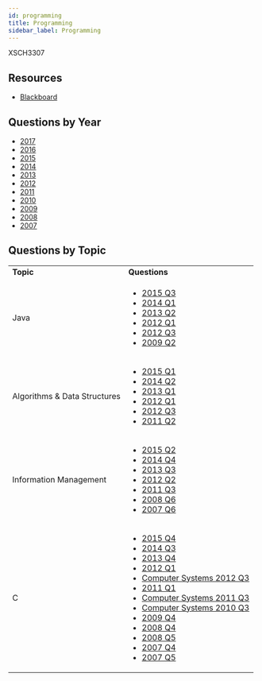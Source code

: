 ```yaml
---
id: programming
title: Programming
sidebar_label: Programming
---
```


XSCH3307

## Resources

* [Blackboard](https://mymodule.tcd.ie/)

## Questions by Year

* [2017]()
* [2016]()
* [2015]()
* [2014]()
* [2013]()
* [2012]()
* [2011]()
* [2010]()
* [2009]()
* [2008]()
* [2007]()

## Questions by Topic
<table class="examQuestions" width="700px">
    <tr>
        <td><strong>Topic</strong></td>
        <td><strong>Questions</strong></td>
    </tr>
    <tr>
        <td>Java</td>
        <td>
            <ul class="questions">
        <li><a href="https://www.tcd.ie/academicregistry/exams/assets/local/schol2015/33/3307.pdf#page=7">2015 Q3</a></li>
        <li><a href="https://www.tcd.ie/academicregistry/exams/assets/local/schol2014/33/3307.pdf#page=2">2014 Q1</a></li>
        <li><a href="https://www.tcd.ie/academicregistry/exams/assets/local/schol2013/33/3307.pdf#page=2&zoom=0,0,500">2013 Q2</a></li>
        <li><a href="https://www.tcd.ie/Local/Exam_Papers/2012/30/3072.pdf#page=2">2012 Q1</a></li>
        <li><a href="https://www.tcd.ie/Local/Exam_Papers/2012/30/3072.pdf#page=5">2012 Q3</a></li>
        <li><a href="https://www.tcd.ie/Local/Exam_Papers/2009/20/2091.pdf#page=3">2009 Q2</a></li>
            </ul>
        </td>
    </tr>
    <tr>
        <td>Algorithms & Data Structures</td>
        <td>
            <ul class="questions">
        <li><a href="https://www.tcd.ie/academicregistry/exams/assets/local/schol2015/33/3307.pdf#page=2">2015 Q1</a></li>
        <li><a href="https://www.tcd.ie/academicregistry/exams/assets/local/schol2014/33/3307.pdf#page=4">2014 Q2</a></li>
        <li><a href="https://www.tcd.ie/academicregistry/exams/assets/local/schol2013/33/3307.pdf#page=2">2013 Q1</a></li>
        <li><a href="https://www.tcd.ie/Local/Exam_Papers/2012/30/3072.pdf#page=2">2012 Q1</a></li>
        <li><a href="https://www.tcd.ie/Local/Exam_Papers/2012/30/3072.pdf#page=5">2012 Q3</a></li>
        <li><a href="https://www.tcd.ie/Local/Exam_Papers/2011/30/3072.pdf#page=4">2011 Q2</a></li>
            </ul>
        </td>
    </tr>
    <tr>
        <td>Information Management</td>
        <td>
            <ul class="questions">
        <li><a href="https://www.tcd.ie/academicregistry/exams/assets/local/schol2015/33/3307.pdf#page=6">2015 Q2</a></li>
        <li><a href="https://www.tcd.ie/academicregistry/exams/assets/local/schol2014/33/3307.pdf#page=8">2014 Q4</a></li>
        <li><a href="https://www.tcd.ie/academicregistry/exams/assets/local/schol2013/33/3307.pdf#page=3">2013 Q3</a></li>
        <li><a href="https://www.tcd.ie/Local/Exam_Papers/2012/30/3072.pdf#page=3">2012 Q2</a></li>
        <li><a href="https://www.tcd.ie/Local/Exam_Papers/2011/30/3072.pdf#page=5">2011 Q3</a></li>
        <li><a href="https://www.tcd.ie/Local/Exam_Papers/2008/20/2091.pdf#page=8">2008 Q6</a></li>
        <li><a href="https://www.tcd.ie/Local/Exam_Papers/2007/20/2091.pdf#page=8">2007 Q6</a></li>
            </ul>
        </td>
    </tr>
    <tr>
        <td>C</td>
        <td>
            <ul class="questions">
        <li><a href="https://www.tcd.ie/academicregistry/exams/assets/local/schol2015/33/3307.pdf#page=9">2015 Q4</a></li>
        <li><a href="https://www.tcd.ie/academicregistry/exams/assets/local/schol2014/33/3307.pdf#page=7">2014 Q3</a></li>
        <li><a href="https://www.tcd.ie/academicregistry/exams/assets/local/schol2013/33/3307.pdf#page=3&zoom=0,0,520">2013 Q4</a></li>
        <li><a href="https://www.tcd.ie/Local/Exam_Papers/2012/30/3072.pdf#page=2">2012 Q1</a></li>
        <li><a href="https://www.tcd.ie/Local/Exam_Papers/2012/30/3087.pdf"#page=5">Computer Systems 2012 Q3</a></li>
        <li><a href="https://www.tcd.ie/Local/Exam_Papers/2011/30/3072.pdf#page=2">2011 Q1</a></li>
        <li><a href="https://www.tcd.ie/Local/Exam_Papers/2011/30/3087.pdf#page=5">Computer Systems 2011 Q3</a></li>
        <li><a href="https://www.tcd.ie/Local/Exam_Papers/2010/30/3087.pdf#page=3&zoom=0,0,400">Computer Systems 2010 Q3</a></li>
        <li><a href="https://www.tcd.ie/Local/Exam_Papers/2009/20/2091.pdf#page=5">2009 Q4</a></li>
        <li><a href="https://www.tcd.ie/Local/Exam_Papers/2008/20/2091.pdf#page=5">2008 Q4</a></li>
        <li><a href="https://www.tcd.ie/Local/Exam_Papers/2008/20/2091.pdf#page=6">2008 Q5</a></li>
        <li><a href="https://www.tcd.ie/Local/Exam_Papers/2007/20/2091.pdf#page=6">2007 Q4</a></li>
        <li><a href="https://www.tcd.ie/Local/Exam_Papers/2007/20/2091.pdf#page=7">2007 Q5</a></li>
            </ul>
        </td>
    </tr>
</table>
